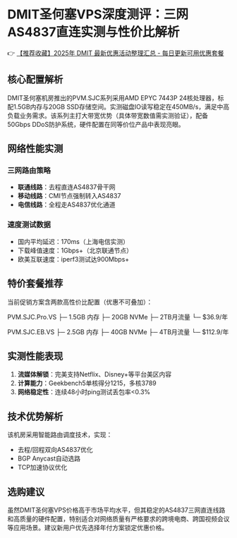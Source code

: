 # DMIT圣何塞VPS深度测评：三网AS4837直连实测与性价比解析

👉 [【推荐收藏】2025年 DMIT 最新优惠活动整理汇总 - 每日更新可用优惠套餐](https://bit.ly/dmit_coupon)

## 核心配置解析
DMIT圣何塞机房推出的PVM.SJC系列采用AMD EPYC 7443P 24核处理器，标配1.5GB内存与20GB SSD存储空间。实测磁盘IO读写稳定在450MB/s，满足中高负载业务需求。该系列主打大带宽优势（具体带宽数值需实测验证），配备50Gbps DDoS防护系统，硬件配置在同等价位产品中表现亮眼。

## 网络性能实测
### 三网路由策略
- **联通线路**：去程直连AS4837骨干网
- **移动线路**：CMI节点强制转入AS4837
- **电信线路**：全程走AS4837优化通道

### 速度测试数据
- 国内平均延迟：170ms（上海电信实测）
- 下载峰值速度：1Gbps+（北京联通节点）
- 欧美互联速度：iperf3测试达900Mbps+

## 特价套餐推荐
当前促销方案含两款高性价比配置（优惠不可叠加）：

PVM.SJC.Pro.VS
├─ 1.5GB 内存
├─ 20GB NVMe
├─ 2TB月流量
└─ $36.9/年

PVM.SJC.EB.VS
├─ 2.5GB 内存
├─ 40GB NVMe
├─ 4TB月流量
└─ $112.9/年

## 实测性能表现
1. **流媒体解锁**：完美支持Netflix、Disney+等平台美区内容
2. **计算能力**：Geekbench5单核得分1215，多核3789
3. **网络稳定性**：连续48小时ping测试丢包率<0.3%

## 技术优势解析
该机房采用智能路由调度技术，实现：
- 去程/回程双向AS4837优化
- BGP Anycast自动选路
- TCP加速协议优化

## 选购建议
虽然DMIT圣何塞VPS价格高于市场平均水平，但其稳定的AS4837三网直连线路和高质量的硬件配置，特别适合对网络质量有严格要求的跨境电商、跨国视频会议等应用场景。建议新用户优先选择年付方案锁定优惠价格。